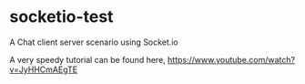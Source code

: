 # socketio-test
A Chat client server scenario using Socket.io

A very speedy tutorial can be found here,
https://www.youtube.com/watch?v=JyHHCmAEgTE
